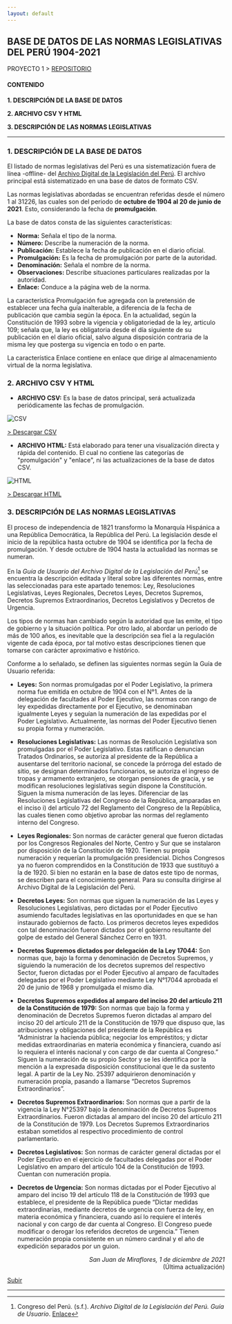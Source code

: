 ```yaml
---
layout: default
---
```


## BASE DE DATOS DE LAS NORMAS LEGISLATIVAS DEL PERÚ 1904-2021
PROYECTO 1 > [REPOSITORIO](https://github.com/actio1680/Normas-legislativas-Peru-1904-2021)

#### CONTENIDO
**1. DESCRIPCIÓN DE LA BASE DE DATOS**

**2. ARCHIVO CSV Y HTML**

**3. DESCRIPCIÓN DE LAS NORMAS LEGISLATIVAS**

---

### 1. DESCRIPCIÓN DE LA BASE DE DATOS
El listado de normas legislativas del Perú es una sistematización fuera de línea -offline- del [Archivo Digital de la Legislación del Perú](https://www.leyes.congreso.gob.pe/). El archivo principal está sistematizado en una base de datos de formato CSV.

Las normas legislativas abordadas se encuentran referidas desde el número 1 al 31226, las cuales son del periodo de **octubre de 1904 al 20 de junio de 2021**. Esto, considerando la fecha de **promulgación**.

La base de datos consta de las siguientes características:

 - **Norma:** Señala el tipo de la norma.
 - **Número:** Describe la numeración de la norma.
 - **Publicación:** Establece la fecha de publicación en el diario oficial.
 - **Promulgación:** Es la fecha de promulgación por parte de la autoridad.
 - **Denominación:** Señala el nombre de la norma.
 - **Observaciones:** Describe situaciones particulares realizadas por la autoridad.
 - **Enlace:** Conduce a la página web de la norma.

La característica Promulgación fue agregada con la pretensión de establecer una fecha guía inalterable, a diferencia de la fecha de publicación que cambia según la época. En la actualidad, según la Constitución de 1993 sobre la vigencia y obligatoriedad de la ley, articulo 109; señala que, la ley es obligatoria desde el día siguiente de su publicación en el diario oficial, salvo alguna disposición contraria de la misma ley que posterga su vigencia en todo o en parte.

La característica Enlace contiene en enlace que dirige al almacenamiento virtual de la norma legislativa.


### 2. ARCHIVO CSV Y HTML

 - **ARCHIVO CSV:** Es la base de datos principal, será actualizada periódicamente las fechas de promulgación.


 ![CSV](https://user-images.githubusercontent.com/54146735/147511880-1feff51b-61b3-4601-b608-0f3b92fda8a3.PNG)

[> Descargar CSV](https://github.com/actio1680/Normas-legislativas-Peru-1904-2021/blob/main/Archivos/Normas_legislativas_27-12-21.csv)

 - **ARCHIVO HTML:** Está elaborado para tener una visualización directa y rápida del contenido. El cual no contiene las categorías de "promulgación" y "enlace", ni las actualizaciones de la base de datos CSV.


 ![HTML](https://user-images.githubusercontent.com/54146735/147512017-4ed75eee-20dd-47a7-b78d-4c22db04963e.PNG)

[> Descargar HTML](https://github.com/actio1680/Normas-legislativas-Peru-1904-2021/blob/main/Archivos/Normas_legislativas_27-12-21.html)

### 3. DESCRIPCIÓN DE LAS NORMAS LEGISLATIVAS

El proceso de independencia de 1821 transformo la Monarquía Hispánica a una República Democrática, la República del Perú. La legislación desde el inicio de la república hasta octubre de 1904 se identifica por la fecha de promulgación. Y desde octubre de 1904 hasta la actualidad las normas se numeran.

En la *Guía de Usuario del Archivo Digital de la Legislación del Perú*[^1] se encuentra la descripción editada y literal sobre las diferentes normas, entre las seleccionadas para este apartado tenemos: Ley, Resoluciones Legislativas, Leyes Regionales, Decretos Leyes, Decretos Supremos, Decretos Supremos Extraordinarios, Decretos Legislativos y Decretos de Urgencia.

Los tipos de normas han cambiado según la autoridad que las emite, el tipo de gobierno y la situación política. Por otro lado, al abordar un periodo de más de 100 años, es inevitable que la descripción sea fiel a la regulación vigente de cada época, por tal motivo estas descripciones tienen que tomarse con carácter aproximativo e histórico.

Conforme a lo señalado, se definen las siguientes normas según la Guía de Usuario referida:

 - **Leyes:** Son  normas promulgadas por el Poder Legislativo, la primera norma fue emitida en octubre de 1904 con el N°1. Antes de la delegación de facultades al Poder Ejecutivo, las normas con rango de ley expedidas directamente por el Ejecutivo, se denominaban igualmente Leyes y seguían la numeración de las expedidas por el Poder Legislativo. Actualmente, las normas del Poder Ejecutivo tienen su propia forma y numeración.

 - **Resoluciones Legislativas:**  Las normas de Resolución Legislativa son promulgadas por el Poder Legislativo. Estas ratifican o denuncian Tratados Ordinarios, se autoriza al presidente de la República a ausentarse del territorio nacional, se concede la prórroga del estado de sitio, se designan determinados funcionarios, se autoriza el ingreso de tropas y armamento extranjero, se otorgan pensiones de gracia, y se modifican resoluciones legislativas según dispone la Constitución. Siguen la misma numeración de las leyes.
Diferenciar de las Resoluciones Legislativas del Congreso de la República, amparadas en el inciso i) del artículo 72 del Reglamento del Congreso de la República, las cuales tienen como objetivo aprobar las normas del reglamento interno del Congreso.

 - **Leyes Regionales:**  Son normas de carácter general que fueron dictadas por los Congresos Regionales del Norte, Centro y Sur que se instalaron por disposición de la Constitución de 1920. Tienen su propia numeración y requerían la promulgación presidencial. Dichos Congresos ya no fueron comprendidos en la Constitución de 1933 que sustituyó a la de 1920. Si bien no estarán en la base de datos este tipo de normas, se describen para el conocimiento general. Para su consulta dirigirse al Archivo Digital de la Legislación del Perú.

 - **Decretos Leyes:** Son  normas que siguen la numeración de las Leyes y Resoluciones Legislativas, pero dictadas por el Poder Ejecutivo asumiendo facultades legislativas en las oportunidades en que se han instaurado gobiernos de facto. Los primeros decretos leyes expedidos con tal denominación fueron dictados por el gobierno resultante del golpe de estado del General Sánchez Cerro en 1931.

 - **Decretos Supremos dictados por delegación de la Ley 17044:** Son  normas que, bajo la forma y denominación de Decretos Supremos, y siguiendo la numeración de los decretos supremos del respectivo Sector, fueron dictadas por el Poder Ejecutivo al amparo de facultades delegadas por el Poder Legislativo mediante Ley N°17044 aprobada el 20 de junio de 1968 y promulgada el mismo día.

 - **Decretos Supremos expedidos al amparo del inciso 20 del artículo 211 de la Constitución de 1979:** Son  normas que bajo la forma y denominación de Decretos Supremos fueron dictadas al amparo del inciso 20 del artículo 211 de la Constitución de 1979 que dispuso que, las atribuciones y obligaciones del presidente de la República es “Administrar la hacienda pública; negociar los empréstitos; y dictar medidas extraordinarias en materia económica y financiera, cuando así lo requiera el interés nacional y con cargo de dar cuenta al Congreso.”
Siguen la numeración de su propio Sector y se les identifica por la mención a la expresada disposición constitucional que le da sustento legal. A partir de la Ley No. 25397 adquirieron denominación y numeración propia, pasando a llamarse “Decretos Supremos Extraordinarios”.

 - **Decretos Supremos Extraordinarios:** Son  normas que a partir de la vigencia la Ley N°25397 bajo la denominación de Decretos Supremos Extraordinarios. Fueron dictadas al amparo del inciso 20 del artículo 211 de la Constitución de 1979. Los Decretos Supremos Extraordinarios estaban sometidos al respectivo procedimiento de control parlamentario.

 - **Decretos Legislativos:** Son normas de carácter general dictadas por el Poder Ejecutivo en el ejercicio de facultades delegadas por el Poder Legislativo en amparo del artículo 104 de la Constitución de 1993. Cuentan con numeración propia.

 - **Decretos de Urgencia:** Son normas dictadas por el Poder Ejecutivo al amparo del inciso 19 del artículo 118 de la Constitución de 1993 que establece, el presidente de la República puede “Dictar medidas extraordinarias, mediante decretos de urgencia con fuerza de ley, en materia económica y financiera, cuando así lo requiere el interés nacional y con cargo de dar cuenta al Congreso. El Congreso puede modificar o derogar los referidos decretos de urgencia.”
Tienen numeración propia consistente en un número cardinal y el año de expedición separados por un guion.

<div align="right">
<i>San Juan de Miraflores, 1 de diciembre de 2021</i><br>
(Última actualización)
</div>

[Subir](#top)

---

[^1]: Congreso del Perú. (s.f.). *Archivo Digital de la Legislación del Perú. Guía de Usuario*. [Enlace](https://www.leyes.congreso.gob.pe/documentos/Guia-Usuario.pdf)

